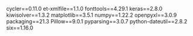 cycler==0.11.0
et-xmlfile==1.1.0
fonttools==4.29.1
keras==2.8.0
kiwisolver==1.3.2
matplotlib==3.5.1
numpy==1.22.2
openpyxl==3.0.9
packaging==21.3
Pillow==9.0.1
pyparsing==3.0.7
python-dateutil==2.8.2
six==1.16.0
